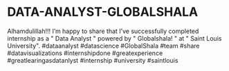 # DATA-ANALYST-GLOBALSHALA
Alhamdulillah!!! I’m happy to share that I’ve successfully completed internship as a " Data Analyst " powered by " Globalshala! " at " Saint Louis University". #dataanalyst #datascience #GlobalShala #team #share #datavisualizations #internshipdone #greatexperience #greatlearingasdatanlyst #internship #university #saintlouis
